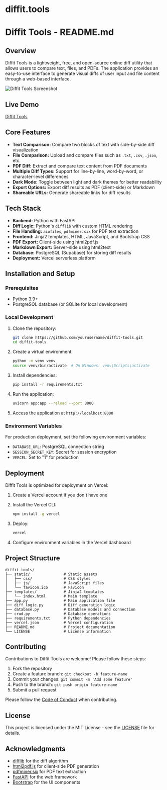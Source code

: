 # diffit.tools
 
# Diffit Tools - README.md

## Overview
Diffit Tools is a lightweight, free, and open-source online diff utility that allows users to compare text, files, and PDFs. The application provides an easy-to-use interface to generate visual diffs of user input and file content through a web-based interface.

![Diffit Tools Screenshot]()

## Live Demo
[Diffit Tools](https://diffit-tools.vercel.app)

## Core Features
- **Text Comparison:** Compare two blocks of text with side-by-side diff visualization
- **File Comparison:** Upload and compare files such as `.txt`, `.csv`, `.json`, etc.
- **PDF Diff:** Extract and compare text content from PDF documents
- **Multiple Diff Types:** Support for line-by-line, word-by-word, or character-level differences
- **Dark Mode:** Toggle between light and dark themes for better readability
- **Export Options:** Export diff results as PDF (client-side) or Markdown
- **Shareable URLs:** Generate shareable links for diff results

## Tech Stack
- **Backend:** Python with FastAPI
- **Diff Logic:** Python's `difflib` with custom HTML rendering
- **File Handling:** `aiofiles`, `pdfminer.six` for PDF text extraction
- **Frontend:** Jinja2 templates, HTML, JavaScript, and Bootstrap CSS
- **PDF Export:** Client-side using html2pdf.js
- **Markdown Export:** Server-side using html2text
- **Database:** PostgreSQL (Supabase) for storing diff results
- **Deployment:** Vercel serverless platform

## Installation and Setup

### Prerequisites
- Python 3.9+
- PostgreSQL database (or SQLite for local development)

### Local Development
1. Clone the repository:
   ```bash
   git clone https://github.com/yourusername/diffit-tools.git
   cd diffit-tools
   ```

2. Create a virtual environment:
   ```bash
   python -m venv venv
   source venv/bin/activate  # On Windows: venv\Scripts\activate
   ```

3. Install dependencies:
   ```bash
   pip install -r requirements.txt
   ```

4. Run the application:
   ```bash
   uvicorn app:app --reload --port 8000
   ```

5. Access the application at `http://localhost:8000`

### Environment Variables
For production deployment, set the following environment variables:
- `DATABASE_URL`: PostgreSQL connection string
- `SESSION_SECRET_KEY`: Secret for session encryption
- `VERCEL`: Set to "1" for production

## Deployment
Diffit Tools is optimized for deployment on Vercel:

1. Create a Vercel account if you don't have one
2. Install the Vercel CLI:
   ```bash
   npm install -g vercel
   ```

3. Deploy:
   ```bash
   vercel
   ```

4. Configure environment variables in the Vercel dashboard

## Project Structure
```
diffit-tools/
├── static/               # Static assets
│   ├── css/              # CSS styles
│   ├── js/               # JavaScript files
│   └── favicon.ico       # Favicon
├── templates/            # Jinja2 templates
│   └── index.html        # Main template
├── app.py                # Main application file
├── diff_logic.py         # Diff generation logic
├── database.py           # Database models and connection
├── crud.py               # Database operations
├── requirements.txt      # Python dependencies
├── vercel.json           # Vercel configuration
├── README.md             # Project documentation
└── LICENSE               # License information
```

## Contributing
Contributions to Diffit Tools are welcome! Please follow these steps:

1. Fork the repository
2. Create a feature branch: `git checkout -b feature-name`
3. Commit your changes: `git commit -m 'Add some feature'`
4. Push to the branch: `git push origin feature-name`
5. Submit a pull request

Please follow the [Code of Conduct](CODE_OF_CONDUCT.md) when contributing.

## License
This project is licensed under the MIT License - see the [LICENSE](LICENSE) file for details.

## Acknowledgments
- [difflib](https://docs.python.org/3/library/difflib.html) for the diff algorithm
- [html2pdf.js](https://github.com/eKoopmans/html2pdf.js) for client-side PDF generation
- [pdfminer.six](https://github.com/pdfminer/pdfminer.six) for PDF text extraction
- [FastAPI](https://fastapi.tiangolo.com/) for the web framework
- [Bootstrap](https://getbootstrap.com/) for the UI components
